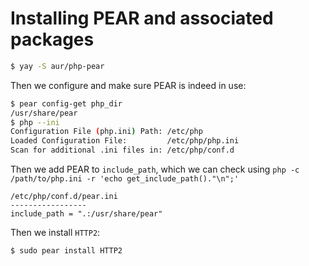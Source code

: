 # Installing PEAR and associated packages

```bash
$ yay -S aur/php-pear
```
Then we configure and make sure PEAR is indeed in use:
```bash
$ pear config-get php_dir  
/usr/share/pear
$ php --ini
Configuration File (php.ini) Path: /etc/php
Loaded Configuration File:         /etc/php/php.ini
Scan for additional .ini files in: /etc/php/conf.d
```

Then we add PEAR to `include_path`, which we can check using `php -c /path/to/php.ini -r 'echo get_include_path()."\n";'`
```
/etc/php/conf.d/pear.ini
-----------------
include_path = ".:/usr/share/pear"
```
Then we install `HTTP2`:
```bash
$ sudo pear install HTTP2
```


